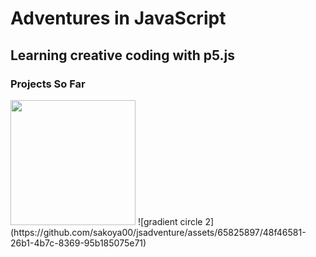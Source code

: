 # Adventures in JavaScript
## Learning creative coding with p5.js
### Projects So Far
<img src="https://github.com/sakoya00/jsadventure/assets/65825897/09d0995f-5c4b-49e4-a7d1-b2b66d04b2d0" width="200" height="200">
![gradient circle 2](https://github.com/sakoya00/jsadventure/assets/65825897/48f46581-26b1-4b7c-8369-95b185075e71)
